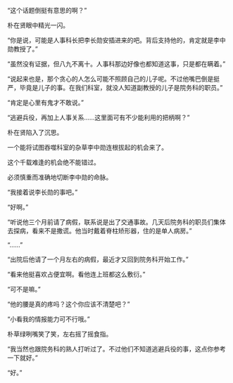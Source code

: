 “这个话题倒挺有意思的啊？”

朴在贤眼中精光一闪。

“你是说，可能是人事科长把李长勋安插进来的吧。背后支持他的，肯定就是李中勋教授了。”

“虽然没有证据，但八九不离十。人事科那边好像也都知道这事，只是都在瞒着。”

“说起来也是，那个贪心的人怎么可能不照顾自己的儿子呢。不过他嘴巴倒是挺严，毕竟是儿子的事。在我们科室，就没人知道副教授的儿子是院务科的职员。”

“肯定是心里有鬼才不敢说。”

“逃避兵役，再加上人事关系……这里面可有不少能利用的把柄啊？”

朴在贤陷入了沉思。

一个能将试图吞噬科室的杂草李中勋连根拔起的机会来了。

这个千载难逢的机会绝不能错过。

必须慎重而准确地切断李中勋的命脉。

“我接着说李长勋的事吧。”

“好啊。”

“听说他三个月前请了病假，联系说是出了交通事故。几天后院务科的职员们集体去探病，看来不是撒谎。他当时戴着脊柱矫形器，住的是单人病房。”

“……”

“出院后他请了一个月左右的病假，最近才又回到院务科开始工作。”

“看来他挺喜欢占便宜啊。看他连上班都这么敷衍。”

“可不是嘛。”

“他的腰是真的疼吗？这个你应该不清楚吧？”

“小看我的情报能力可不行哦。”

朴草绿咧嘴笑了笑，左右摇了摇食指。

“我当然也跟院务科的熟人打听过了。不过他们不知道逃避兵役的事，这点你参考一下就好。”

“好。”